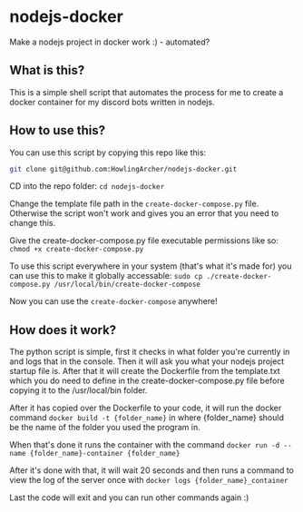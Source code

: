 # nodejs-docker
Make a nodejs project in docker work :) - automated?

## What is this?
This is a simple shell script that automates the process for me to create a docker container for my discord bots written in nodejs.

## How to use this?
You can use this script by copying this repo like this:
```sh
git clone git@github.com:HowlingArcher/nodejs-docker.git
```

CD into the repo folder: `cd nodejs-docker`

Change the template file path in the `create-docker-compose.py` file. Otherwise the script won't work and gives you an error that you need to change this.

Give the create-docker-compose.py file executable permissions like so:
```chmod +x create-docker-compose.py```

To use this script everywhere in your system (that's what it's made for) you can use this to make it globally accessable:
```sudo cp ./create-docker-compose.py /usr/local/bin/create-docker-compose```

Now you can use the `create-docker-compose` anywhere!

## How does it work?
The python script is simple, first it checks in what folder you're currently in and logs that in the console. Then it will ask you what your nodejs project startup file is. After that it will create the Dockerfile from the template.txt which you do need to define in the create-docker-compose.py file before copying it to the /usr/local/bin folder. 


After it has copied over the Dockerfile to your code, it will run the docker command `docker build -t {folder_name}` in where {folder_name} should be the name of the folder you used the program in. 


When that's done it runs the container with the command `docker run -d --name {folder_name}-container {folder_name}`


After it's done with that, it will wait 20 seconds and then runs a command to view the log of the server once with `docker logs {folder_name}_container`


Last the code will exit and you can run other commands again :) 

